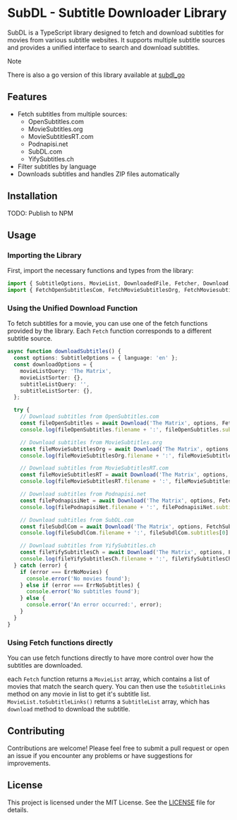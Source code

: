 # SubDL - Subtitle Downloader Library

SubDL is a TypeScript library designed to fetch and download subtitles for movies from various subtitle websites. It supports multiple subtitle sources and provides a unified interface to search and download subtitles.

> [!NOTE]
> There is also a go version of this library available at [subdl_go](https://github.com/ItsMeSamey/subdl_go)

## Features

- Fetch subtitles from multiple sources:
  - OpenSubtitles.com
  - MovieSubtitles.org
  - MovieSubtitlesRT.com
  - Podnapisi.net
  - SubDL.com
  - YifySubtitles.ch
- Filter subtitles by language
- Downloads subtitles and handles ZIP files automatically

## Installation

TODO: Publish to NPM

## Usage

### Importing the Library

First, import the necessary functions and types from the library:

```typescript
import { SubtitleOptions, MovieList, DownloadedFile, Fetcher, Download, ErrNoMovies, ErrNoSubtitles } from 'subdl';
import { FetchOpenSubtitlesCom, FetchMovieSubtitlesOrg, FetchMoviesubtitlesrtCom, FetchPodnapisiNet, FetchSubdlCom, FetchYifySubtitlesCh } from 'subdl';
```

### Using the Unified Download Function

To fetch subtitles for a movie, you can use one of the fetch functions provided by the library. Each `Fetch` function corresponds to a different subtitle source.

```typescript
async function downloadSubtitles() {
  const options: SubtitleOptions = { language: 'en' };
  const downloadOptions = {
    movieListQuery: 'The Matrix',
    movieListSorter: {},
    subtitleListQuery: '',
    subtitleListSorter: {},
  };

  try {
    // Download subtitles from OpenSubtitles.com
    const fileOpenSubtitles = await Download('The Matrix', options, FetchOpenSubtitlesCom, downloadOptions);
    console.log(fileOpenSubtitles.filename + ':', fileOpenSubtitles.subtitles[0].slice(0, 100));

    // Download subtitles from MovieSubtitles.org
    const fileMovieSubtitlesOrg = await Download('The Matrix', options, FetchMovieSubtitlesOrg, downloadOptions);
    console.log(fileMovieSubtitlesOrg.filename + ':', fileMovieSubtitlesOrg.subtitles[0].slice(0, 100));

    // Download subtitles from MovieSubtitlesRT.com
    const fileMovieSubtitlesRT = await Download('The Matrix', options, FetchMoviesubtitlesrtCom, downloadOptions);
    console.log(fileMovieSubtitlesRT.filename + ':', fileMovieSubtitlesRT.subtitles[0].slice(0, 100));

    // Download subtitles from Podnapisi.net
    const filePodnapisiNet = await Download('The Matrix', options, FetchPodnapisiNet, downloadOptions);
    console.log(filePodnapisiNet.filename + ':', filePodnapisiNet.subtitles[0].slice(0, 100));

    // Download subtitles from SubDL.com
    const fileSubdlCom = await Download('The Matrix', options, FetchSubdlCom, downloadOptions);
    console.log(fileSubdlCom.filename + ':', fileSubdlCom.subtitles[0].slice(0, 100));

    // Download subtitles from YifySubtitles.ch
    const fileYifySubtitlesCh = await Download('The Matrix', options, FetchYifySubtitlesCh, downloadOptions);
    console.log(fileYifySubtitlesCh.filename + ':', fileYifySubtitlesCh.subtitles[0].slice(0, 100));
  } catch (error) {
    if (error === ErrNoMovies) {
      console.error('No movies found');
    } else if (error === ErrNoSubtitles) {
      console.error('No subtitles found');
    } else {
      console.error('An error occurred:', error);
    }
  }
}
```

### Using Fetch functions directly

You can use fetch functions directly to have more control over how the subtitles are downloaded.

each `Fetch` function returns a `MovieList` array, which contains a list of movies that match the search query.
You can then use the `toSubtitleLinks` method on any movie in list to get it's subtitle list.
`MovieList.toSubtitleLinks()` returns a `SubtitleList` array, which has `download` method to download the subtitle.

## Contributing

Contributions are welcome! Please feel free to submit a pull request or open an issue if you encounter any problems or have suggestions for improvements.

## License

This project is licensed under the MIT License. See the [LICENSE](LICENSE) file for details.
